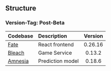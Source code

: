 ## Structure

### Version-Tag: Post-Beta

|   Codebase            |   Description         |    Version    |
|   :-------            |   :----------         |   :-------:   |
| [Fate](./fate)        |   React frontend      |   0.26.16     |
| [Bleach](./bleach)    |   Game Service        |   0.13.2      |
| [Amnesia](./amnesia)  |   Prediction model    |   0.18.6      |
